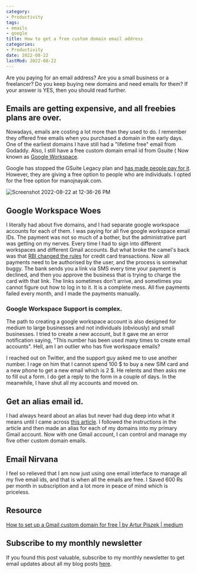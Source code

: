 ```yaml
---
category:
- Productivity
tags:
- emails
- google
title: How to get a free custom domain email address
categories:
- Productivity
date: 2022-08-22
lastMod: 2022-08-22
---
```

Are you paying for an email address? Are you a small business or a freelancer? Do you keep buying new domains and need emails for them? If your answer is YES, then you should read further.

## Emails are getting expensive, and all freebies plans are over.

Nowadays, emails are costing a lot more than they used to do. I remember they offered free emails when you purchased a domain in the early days. One of the earliest domains I have still had a "lifetime free" email from Godaddy. Also, I still have a free custom domain email id from Gsuite ( Now known as [Google Workspace](https://workspace.google.com/).

Google has stopped the GSuite Legacy plan and [has made people pay for it](https://support.google.com/a/answer/60217?product_name=UnuFlow&visit_id=637967487199948467-450874955&rd=1&src=supportwidget0). However, they are giving a free option to people who are individuals. I opted for the free option for manojnayak.com.

![Screenshot 2022-08-22 at 12-36-26 PM](https://mataroa.blog/images/16f50369.png)

## Google Workspace Woes

I literally had about five domains, and I had separate google workspace accounts for each of them. I was paying for all five google workspace email IDs. The payment was not so much of a bother, but the administrative part was getting on my nerves. Every time I had to sign into different workspaces and different Gmail accounts. But what broke the camel's back was that [RBI changed the rules](https://economictimes.indiatimes.com/tech/technology/many-recurring-payments-across-otts-cloud-storage-fail-as-platforms-ignore-rbi-rules/articleshow/89547513.cms) for credit card transactions. Now all payments need to be authorised by the user, and the process is somewhat buggy. The bank sends you a link via SMS every time your payment is declined, and then you approve the business that is trying to charge the card with that link. The links sometimes don't arrive, and sometimes you cannot figure out how to log in to it. It is a complete mess. All five payments failed every month, and I made the payments manually.

### Google Workspace Support is complex.

The path to creating a google workspace account is also designed for medium to large businesses and not individuals (obviously) and small businesses. I tried to create a new account, but it gave me an error notification saying, "This number has been used many times to create email accounts". Hell, am I an outlier who has five workspace emails?

I reached out on Twitter, and the support guy asked me to use another number. I rage on him that I cannot spend 100 $ to buy a new SIM card and a new phone to get a new email which is 2 $. He relents and then asks me to fill out a form. I do get a reply to the form in a couple of days. In the meanwhile, I have shut all my accounts and moved on.

## Get an alias email id.

I had always heard about an alias but never had dug deep into what it means until I came across [this article](https://medium.com/@artpi/how-to-set-up-a-gmail-custom-domain-for-free-50fd73bc451d). I followed the instructions in the article and then made an alias for each of my domains into my primary Gmail account. Now with one Gmail account, I can control and manage my five other custom domain emails.

## Email Nirvana

I feel so relieved that I am now just using one email interface to manage all my five email ids, and that is when all the emails are free. I Saved 600 Rs per month in subscription and a lot more in peace of mind which is priceless.

## Resource

[How to set up a Gmail custom domain for free | by Artur Piszek | medium](https://medium.com/@artpi/how-to-set-up-a-gmail-custom-domain-for-free-50fd73bc451d)

## Subscribe to my monthly newsletter

If you found this post valuable, subscribe to my monthly newsletter to get email updates about all my blog posts [here](https://www.getrevue.co/profile/manojnayak).
